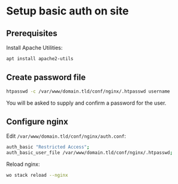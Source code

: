 # Setup basic auth on site

## Prerequisites

Install Apache Utilities:

```bash
apt install apache2-utils
```

## Create password file

```bash
htpasswd -c /var/www/domain.tld/conf/nginx/.htpasswd username
```

You will be asked to supply and confirm a password for the user.

## Configure nginx

Edit `/var/www/domain.tld/conf/nginx/auth.conf`:

```bash
auth_basic "Restricted Access";
auth_basic_user_file /var/www/domain.tld/conf/nginx/.htpasswd;
```

Reload nginx:

```bash
wo stack reload --nginx
```
